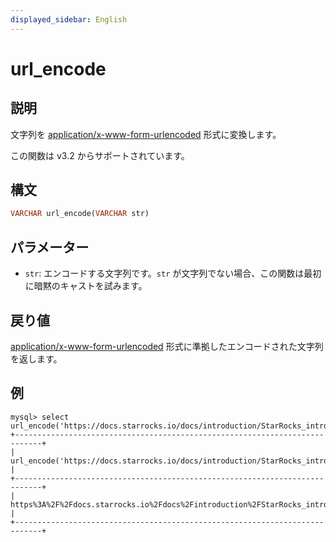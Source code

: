 ```yaml
---
displayed_sidebar: English
---
```


# url_encode

## 説明

文字列を [application/x-www-form-urlencoded](https://www.w3.org/TR/html4/interact/forms.html#h-17.13.4.1) 形式に変換します。

この関数は v3.2 からサポートされています。

## 構文

```haskell
VARCHAR url_encode(VARCHAR str)
```

## パラメーター

- `str`: エンコードする文字列です。`str` が文字列でない場合、この関数は最初に暗黙のキャストを試みます。

## 戻り値

[application/x-www-form-urlencoded](https://www.w3.org/TR/html4/interact/forms.html#h-17.13.4.1) 形式に準拠したエンコードされた文字列を返します。

## 例

```plaintext
mysql> select url_encode('https://docs.starrocks.io/docs/introduction/StarRocks_intro/');
+----------------------------------------------------------------------------+
| url_encode('https://docs.starrocks.io/docs/introduction/StarRocks_intro/') |
+----------------------------------------------------------------------------+
| https%3A%2F%2Fdocs.starrocks.io%2Fdocs%2Fintroduction%2FStarRocks_intro%2F |
+----------------------------------------------------------------------------+
```
